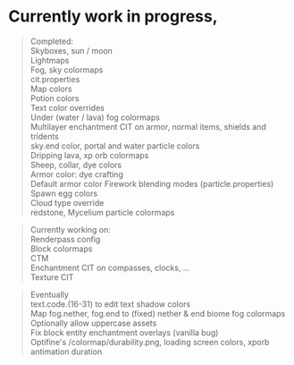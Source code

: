 # Currently work in progress,  

>Completed:  
Skyboxes, sun / moon  
Lightmaps  
Fog, sky colormaps  
cit.properties  
Map colors  
Potion colors  
Text color overrides  
Under (water / lava) fog colormaps  
Multilayer enchantment CIT on armor, normal items, shields and tridents  
sky.end color, portal and water particle colors  
Dripping lava, xp orb colormaps  
Sheep, collar, dye colors  
Armor color: dye crafting  
Default armor color
Firework blending modes (particle.properties)  
Spawn egg colors  
Cloud type override  
redstone, Mycelium particle colormaps

>Currently working on:  
Renderpass config  
Block colormaps  
CTM  
Enchantment CIT on compasses, clocks, ...  
Texture CIT  

>Eventually  
text.code.(16-31) to edit text shadow colors  
Map fog.nether, fog.end to (fixed) nether & end biome fog colormaps  
Optionally allow uppercase assets  
Fix block entity enchantment overlays (vanilla bug)  
Optifine's /colormap/durability.png, loading screen colors, xporb antimation duration